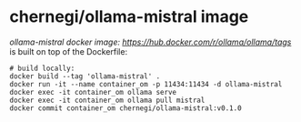 # chernegi/ollama-mistral image

*ollama-mistral docker image: https://hub.docker.com/r/ollama/ollama/tags* \
is built on top of the Dockerfile:

~~~
# build locally:
docker build --tag 'ollama-mistral' .
docker run -it --name container_om -p 11434:11434 -d ollama-mistral
docker exec -it container_om ollama serve
docker exec -it container_om ollama pull mistral
docker commit container_om chernegi/ollama-mistral:v0.1.0
~~~
